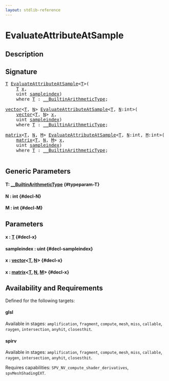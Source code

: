 ```yaml
---
layout: stdlib-reference
---
```


# EvaluateAttributeAtSample

## Description





## Signature 

<pre>
<a href="/stdlib-reference/global-decls/evaluateattributeatsample-08hj#typeparam-T" class="code_type">T</a> <a href="/stdlib-reference/global-decls/evaluateattributeatsample-08hj">EvaluateAttributeAtSample</a>&lt;<a href="/stdlib-reference/global-decls/evaluateattributeatsample-08hj#typeparam-T" class="code_type">T</a>&gt;(
    <a href="/stdlib-reference/global-decls/evaluateattributeatsample-08hj#typeparam-T" class="code_type">T</a> <a href="/stdlib-reference/global-decls/evaluateattributeatsample-08hj#decl-x" class="code_param">x</a>,
    <span class="code_keyword">uint</span> <a href="/stdlib-reference/global-decls/evaluateattributeatsample-08hj#decl-sampleindex" class="code_param">sampleindex</a>)
    <span class='code_keyword'>where</span> <a href="/stdlib-reference/global-decls/evaluateattributeatsample-08hj#typeparam-T" class="code_type">T</a> : <a href="/stdlib-reference/interfaces/0_builtinarithmetictype-029j/index" class="code_type">__BuiltinArithmeticType</a>;

<a href="/stdlib-reference/types/vector/index" class="code_type">vector</a>&lt;<a href="/stdlib-reference/global-decls/evaluateattributeatsample-08hj#typeparam-T" class="code_type">T</a>, <a href="/stdlib-reference/global-decls/evaluateattributeatsample-08hj#decl-N" class="code_var">N</a>&gt; <a href="/stdlib-reference/global-decls/evaluateattributeatsample-08hj">EvaluateAttributeAtSample</a>&lt;<a href="/stdlib-reference/global-decls/evaluateattributeatsample-08hj#typeparam-T" class="code_type">T</a>, <a href="/stdlib-reference/global-decls/evaluateattributeatsample-08hj#decl-N" class="code_var">N</a>:<span class="code_keyword">int</span>&gt;(
    <a href="/stdlib-reference/types/vector/index" class="code_type">vector</a>&lt;<a href="/stdlib-reference/global-decls/evaluateattributeatsample-08hj#typeparam-T" class="code_type">T</a>, <a href="/stdlib-reference/global-decls/evaluateattributeatsample-08hj#decl-N" class="code_var">N</a>&gt; <a href="/stdlib-reference/global-decls/evaluateattributeatsample-08hj#decl-x" class="code_param">x</a>,
    <span class="code_keyword">uint</span> <a href="/stdlib-reference/global-decls/evaluateattributeatsample-08hj#decl-sampleindex" class="code_param">sampleindex</a>)
    <span class='code_keyword'>where</span> <a href="/stdlib-reference/global-decls/evaluateattributeatsample-08hj#typeparam-T" class="code_type">T</a> : <a href="/stdlib-reference/interfaces/0_builtinarithmetictype-029j/index" class="code_type">__BuiltinArithmeticType</a>;

<a href="/stdlib-reference/types/matrix/index" class="code_type">matrix</a>&lt;<a href="/stdlib-reference/global-decls/evaluateattributeatsample-08hj#typeparam-T" class="code_type">T</a>, <a href="/stdlib-reference/global-decls/evaluateattributeatsample-08hj#decl-N" class="code_var">N</a>, <a href="/stdlib-reference/global-decls/evaluateattributeatsample-08hj#decl-M" class="code_var">M</a>&gt; <a href="/stdlib-reference/global-decls/evaluateattributeatsample-08hj">EvaluateAttributeAtSample</a>&lt;<a href="/stdlib-reference/global-decls/evaluateattributeatsample-08hj#typeparam-T" class="code_type">T</a>, <a href="/stdlib-reference/global-decls/evaluateattributeatsample-08hj#decl-N" class="code_var">N</a>:<span class="code_keyword">int</span>, <a href="/stdlib-reference/global-decls/evaluateattributeatsample-08hj#decl-M" class="code_var">M</a>:<span class="code_keyword">int</span>&gt;(
    <a href="/stdlib-reference/types/matrix/index" class="code_type">matrix</a>&lt;<a href="/stdlib-reference/global-decls/evaluateattributeatsample-08hj#typeparam-T" class="code_type">T</a>, <a href="/stdlib-reference/global-decls/evaluateattributeatsample-08hj#decl-N" class="code_var">N</a>, <a href="/stdlib-reference/global-decls/evaluateattributeatsample-08hj#decl-M" class="code_var">M</a>&gt; <a href="/stdlib-reference/global-decls/evaluateattributeatsample-08hj#decl-x" class="code_param">x</a>,
    <span class="code_keyword">uint</span> <a href="/stdlib-reference/global-decls/evaluateattributeatsample-08hj#decl-sampleindex" class="code_param">sampleindex</a>)
    <span class='code_keyword'>where</span> <a href="/stdlib-reference/global-decls/evaluateattributeatsample-08hj#typeparam-T" class="code_type">T</a> : <a href="/stdlib-reference/interfaces/0_builtinarithmetictype-029j/index" class="code_type">__BuiltinArithmeticType</a>;

</pre>

## Generic Parameters

#### T: [\_\_BuiltinArithmeticType](/stdlib-reference/interfaces/0_builtinarithmetictype-029j/index) {#typeparam-T}
#### N  : int {#decl-N}
#### M  : int {#decl-M}

## Parameters

#### x  : [T](/stdlib-reference/global-decls/evaluateattributeatsample-08hj#typeparam-T) {#decl-x}
#### sampleindex  : uint {#decl-sampleindex}
#### x  : [vector](/stdlib-reference/types/vector/index)\<[T](/stdlib-reference/types/vector/index#typeparam-T), [N](/stdlib-reference/types/vector/index#decl-N)\> {#decl-x}
#### x  : [matrix](/stdlib-reference/types/matrix/index)\<[T](/stdlib-reference/types/matrix/t-0), [N](/stdlib-reference/types/matrix/index#decl-N), [M](/stdlib-reference/types/matrix/index#decl-M)\> {#decl-x}

## Availability and Requirements

Defined for the following targets:

#### glsl
Available in stages: `amplification`, `fragment`, `compute`, `mesh`, `miss`, `callable`, `raygen`, `intersection`, `anyhit`, `closesthit`.

#### spirv
Available in stages: `amplification`, `fragment`, `compute`, `mesh`, `miss`, `callable`, `raygen`, `intersection`, `anyhit`, `closesthit`.

Requires capabilities: `SPV_NV_compute_shader_derivatives`, `spvMeshShadingEXT`.


